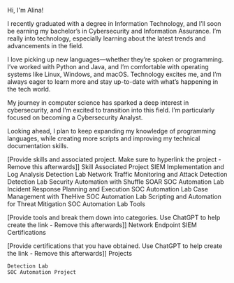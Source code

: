 Hi, I'm Alina!

I recently graduated with a degree in Information Technology, and I’ll soon be earning my bachelor’s in Cybersecurity and Information Assurance. I’m really into technology, especially learning about the latest trends and advancements in the field.

I love picking up new languages—whether they’re spoken or programming. I’ve worked with Python and Java, and I’m comfortable with operating systems like Linux, Windows, and macOS. Technology excites me, and I’m always eager to learn more and stay up-to-date with what’s happening in the tech world.

My journey in computer science has sparked a deep interest in cybersecurity, and I’m excited to transition into this field. I’m particularly focused on becoming a Cybersecurity Analyst.

Looking ahead, I plan to keep expanding my knowledge of programming languages, while creating more scripts and improving my technical documentation skills.

[Provide skills and associated project. Make sure to hyperlink the project - Remove this afterwards]]
Skill 	Associated Project
SIEM Implementation and Log Analysis 	Detection Lab
Network Traffic Monitoring and Attack Detection 	Detection Lab
Security Automation with Shuffle SOAR 	SOC Automation Lab
Incident Response Planning and Execution 	SOC Automation Lab
Case Management with TheHive 	SOC Automation Lab
Scripting and Automation for Threat Mitigation 	SOC Automation Lab
Tools

[Provide tools and break them down into categories. Use ChatGPT to help create the link - Remove this afterwards]]
Network
Endpoint
SIEM
Certifications

[Provide certifications that you have obtained. Use ChatGPT to help create the link - Remove this afterwards]]
Projects

    Detection Lab
    SOC Automation Project
